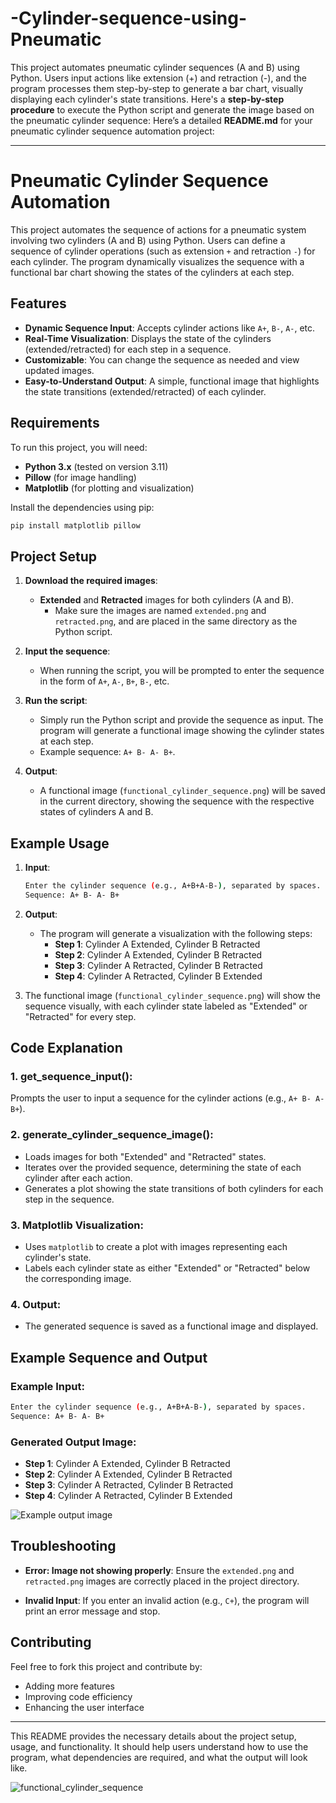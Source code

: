 # -Cylinder-sequence-using-Pneumatic
This project automates pneumatic cylinder sequences (A and B) using Python. Users input actions like extension (+) and retraction (-), and the program processes them step-by-step to generate a bar chart, visually displaying each cylinder's state transitions.
Here's a **step-by-step procedure** to execute the Python script and generate the image based on the pneumatic cylinder sequence:
Here’s a detailed **README.md** for your pneumatic cylinder sequence automation project:

---

# Pneumatic Cylinder Sequence Automation

This project automates the sequence of actions for a pneumatic system involving two cylinders (A and B) using Python. Users can define a sequence of cylinder operations (such as extension `+` and retraction `-`) for each cylinder. The program dynamically visualizes the sequence with a functional bar chart showing the states of the cylinders at each step.

## Features
- **Dynamic Sequence Input**: Accepts cylinder actions like `A+`, `B-`, `A-`, etc.
- **Real-Time Visualization**: Displays the state of the cylinders (extended/retracted) for each step in a sequence.
- **Customizable**: You can change the sequence as needed and view updated images.
- **Easy-to-Understand Output**: A simple, functional image that highlights the state transitions (extended/retracted) of each cylinder.

## Requirements
To run this project, you will need:
- **Python 3.x** (tested on version 3.11)
- **Pillow** (for image handling)
- **Matplotlib** (for plotting and visualization)
  
Install the dependencies using pip:
```bash
pip install matplotlib pillow
```

## Project Setup

1. **Download the required images**:
   - **Extended** and **Retracted** images for both cylinders (A and B).
     - Make sure the images are named `extended.png` and `retracted.png`, and are placed in the same directory as the Python script.

2. **Input the sequence**:
   - When running the script, you will be prompted to enter the sequence in the form of `A+`, `A-`, `B+`, `B-`, etc.

3. **Run the script**:
   - Simply run the Python script and provide the sequence as input. The program will generate a functional image showing the cylinder states at each step.
   - Example sequence: `A+ B- A- B+`.

4. **Output**:
   - A functional image (`functional_cylinder_sequence.png`) will be saved in the current directory, showing the sequence with the respective states of cylinders A and B.

## Example Usage

1. **Input**:
   ```bash
   Enter the cylinder sequence (e.g., A+B+A-B-), separated by spaces.
   Sequence: A+ B- A- B+
   ```
   
2. **Output**:
   - The program will generate a visualization with the following steps:
     - **Step 1**: Cylinder A Extended, Cylinder B Retracted
     - **Step 2**: Cylinder A Extended, Cylinder B Retracted
     - **Step 3**: Cylinder A Retracted, Cylinder B Retracted
     - **Step 4**: Cylinder A Retracted, Cylinder B Extended

3. The functional image (`functional_cylinder_sequence.png`) will show the sequence visually, with each cylinder state labeled as "Extended" or "Retracted" for every step.

## Code Explanation

### 1. **get_sequence_input()**:
   Prompts the user to input a sequence for the cylinder actions (e.g., `A+ B- A- B+`).

### 2. **generate_cylinder_sequence_image()**:
   - Loads images for both "Extended" and "Retracted" states.
   - Iterates over the provided sequence, determining the state of each cylinder after each action.
   - Generates a plot showing the state transitions of both cylinders for each step in the sequence.

### 3. **Matplotlib Visualization**:
   - Uses `matplotlib` to create a plot with images representing each cylinder's state.
   - Labels each cylinder state as either "Extended" or "Retracted" below the corresponding image.

### 4. **Output**:
   - The generated sequence is saved as a functional image and displayed.

## Example Sequence and Output

### Example Input:
```bash
Enter the cylinder sequence (e.g., A+B+A-B-), separated by spaces.
Sequence: A+ B- A- B+
```

### Generated Output Image:
- **Step 1**: Cylinder A Extended, Cylinder B Retracted
- **Step 2**: Cylinder A Extended, Cylinder B Retracted
- **Step 3**: Cylinder A Retracted, Cylinder B Retracted
- **Step 4**: Cylinder A Retracted, Cylinder B Extended

![Example output image](functional_cylinder_sequence.png)

## Troubleshooting

- **Error: Image not showing properly**:
  Ensure the `extended.png` and `retracted.png` images are correctly placed in the project directory.
  
- **Invalid Input**:
  If you enter an invalid action (e.g., `C+`), the program will print an error message and stop.

## Contributing

Feel free to fork this project and contribute by:
- Adding more features
- Improving code efficiency
- Enhancing the user interface


---

This README provides the necessary details about the project setup, usage, and functionality. It should help users understand how to use the program, what dependencies are required, and what the output will look like.

![functional_cylinder_sequence](https://github.com/user-attachments/assets/f11db1bb-df84-45c8-a107-5e413809e568)

